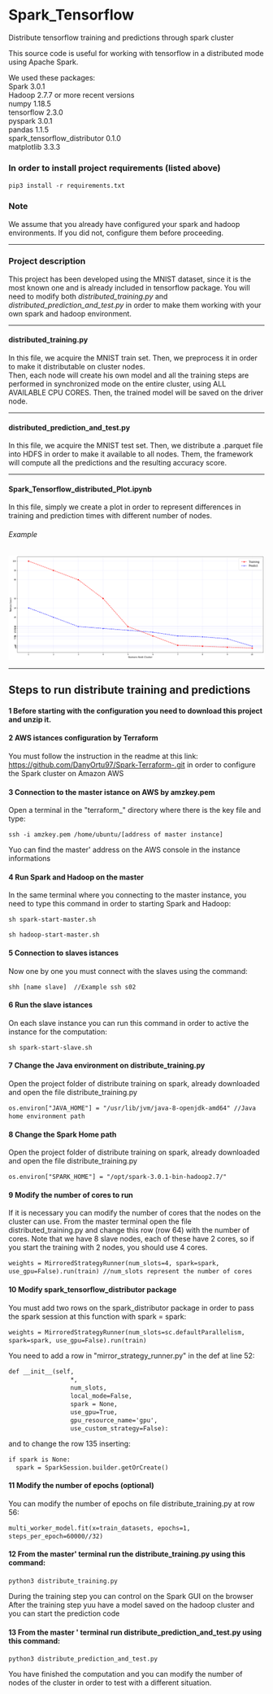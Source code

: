 # Spark_Tensorflow

Distribute tensorflow training and predictions through spark cluster

This source code is useful for working with tensorflow in a distributed mode using Apache Spark. 


We used these packages: \
Spark 3.0.1\
Hadoop 2.7.7 or more recent versions\
numpy 1.18.5\
tensorflow 2.3.0\
pyspark 3.0.1\
pandas 1.1.5\
spark_tensorflow_distributor 0.1.0\
matplotlib 3.3.3

### In order to install project requirements (listed above)
```
pip3 install -r requirements.txt
```

### Note
We assume that you already have configured your spark and hadoop environments. If you did not, configure them before proceeding.

---

### Project description

This project has been developed using the MNIST dataset, since it is the most known one and is already included in tensorflow package.
You will need to modify both *distributed_training.py* and *distributed_prediction_and_test.py* in order to make them working with your own spark and hadoop environment.

---
#### distributed_training.py

In this file, we acquire the MNIST train set. Then, we preprocess it in order to make it distributable on cluster nodes.\
Then, each node will create his own model and all the training steps are performed in synchronized mode on the entire cluster, using ALL AVAILABLE CPU CORES.
Then, the trained model will be saved on the driver node.

---

#### distributed_prediction_and_test.py

In this file, we acquire the MNIST test set. Then, we distribute a .parquet file into HDFS in order to make it available to all nodes.
Them, the framework will compute all the predictions and the resulting accuracy score.

---
#### Spark_Tensorflow_distributed_Plot.ipynb

In this file, simply we create a plot in order to represent differences in training and prediction times with different number of nodes.


###### Example
![plot](./plot.png)

---
## Steps to run distribute training and predictions
#### 1 Before starting with the configuration you need to download this project and unzip it. 

#### 2 AWS istances configuration by Terraform
You must follow the instruction in the readme at this link: https://github.com/DanyOrtu97/Spark-Terraform-.git in order to configure the Spark cluster on Amazon AWS

#### 3 Connection to the master istance on AWS by amzkey.pem
Open a terminal in the "terraform_" directory where there is the key file and type:
```
ssh -i amzkey.pem /home/ubuntu/[address of master instance]
```
Yuo can find the master' address on the AWS console in the instance informations

#### 4 Run Spark and Hadoop on the master
In the same terminal where you connecting to the master instance, you need to type this command in order to starting Spark and Hadoop:
```
sh spark-start-master.sh
```

```
sh hadoop-start-master.sh
```

#### 5 Connection to slaves istances
Now one by one you must connect with the slaves using the command:
```
shh [name slave]  //Example ssh s02
```

#### 6 Run the slave istances
On each slave instance you can run this command in order to active the instance for the computation:
```
sh spark-start-slave.sh
```

#### 7 Change the Java environment on distribute_training.py
Open the project folder of distribute training on spark, already downloaded and open the file distribute_training.py
```
os.environ["JAVA_HOME"] = "/usr/lib/jvm/java-8-openjdk-amd64" //Java home environment path
```

#### 8 Change the Spark Home path
Open the project folder of distribute training on spark, already downloaded and open the file distribute_training.py
```
os.environ["SPARK_HOME"] = "/opt/spark-3.0.1-bin-hadoop2.7/"
```

#### 9 Modify the number of cores to run
If it is necessary you can modify the number of cores that the nodes on the cluster can use. From the master terminal open the file distributed_training.py and change this row (row 64) with the number of cores. 
Note that we have 8 slave nodes, each of these have 2 cores, so if you start the training with 2 nodes, you should use 4 cores.
```
weights = MirroredStrategyRunner(num_slots=4, spark=spark, use_gpu=False).run(train) //num_slots represent the number of cores
```

#### 10 Modify spark_tensorflow_distributor package  
You must add two rows on the spark_distributor package in order to pass the spark session at this function with spark = spark:
```
weights = MirroredStrategyRunner(num_slots=sc.defaultParallelism, spark=spark, use_gpu=False).run(train)
```
You need to add a row in "mirror_strategy_runner.py" in the def at line 52:

```
def __init__(self,
                 *,
                 num_slots,
                 local_mode=False,
                 spark = None,
                 use_gpu=True,
                 gpu_resource_name='gpu',
                 use_custom_strategy=False):
```

and to change the row 135 inserting:
```
if spark is None:
  spark = SparkSession.builder.getOrCreate()
```

#### 11 Modify the number of epochs (optional)
You can modify the number of epochs on file distribute_training.py at row 56:
```
multi_worker_model.fit(x=train_datasets, epochs=1, steps_per_epoch=60000//32)
```

#### 12 From the master' terminal run the distribute_training.py using this command:
```
python3 distribute_training.py
```
During the training step you can control on the Spark GUI on the browser 
After the training step yuu have a model saved on the hadoop cluster and you can start the prediction code

#### 13 From the master ' terminal run distribute_prediction_and_test.py using this command:
```
python3 distribute_prediction_and_test.py
```
You have finished the computation and you can modify the number of nodes of the cluster in order to test with a different situation.
